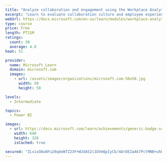 ```yaml
---
title: "Analyze collaboration and engagement using the Workplace Analytics Ways of working assessment dashboard"
excerpt: "Learn to evaluate collaboration culture and employee experience with a Power BI template using Workplace Analytics data."
webUrl: https://docs.microsoft.com/en-us/learn/modules/workplace-analytics-ways-working/
type: course
price: Free
length: PT31M
ratings:
  count: 30
  average: 4.8
heat: 51

provider:
  name: Microsoft Learn
  domain: microsoft.com
  images:
    - url: /assets/images/organizations/microsoft.com-50x50.jpg
      width: 50
      height: 50

levels:
  - Intermediate

topics:
  - Power BI

images:
  - url: https://docs.microsoft.com/learn/achievements/generic-badge-social.png
    width: 640
    height: 320
    isCached: true

secured: "ZLvixOAo8Fu20q4eW7Z23F+W2dAS2i1OVmQpIyCb/4ArDEZaAk7PctMNB+uhDtFyfqB2+8TAgq1p3Tpab+QvQQqWZAoyShImJNy3NLLLzZh5DqrvjyUPjr+JW8czciouINO7TzQ+G5vNuXgynMBIuOZ2EM5wp0wwhmgiiHMobo9vBpxQZjHY6Ny5djieq5N9sioablwnpm7U2434Az9z40l6+gd9pP6LVN88nYuLxYD6B08Usq9INLv0rkLvbq909ufZ1wUXQF4UzD8VXSOkyL5pXYFB0uq+x5Yo3p+YGrxlkj78hoeZxx+/Hf4BzgzIYa/SvOIZlYhYxzzy4YqSJBRtNjbbt9loZN7hvn9D9qkuJUg6OU/vYWWzfeHBliMCUToJLx3RImgGw/7M/bPrKkqbXKvk4zxSsRyAOJdFt80=;1k/VBvz6Xq80GkjHdeVabw=="
---
```


